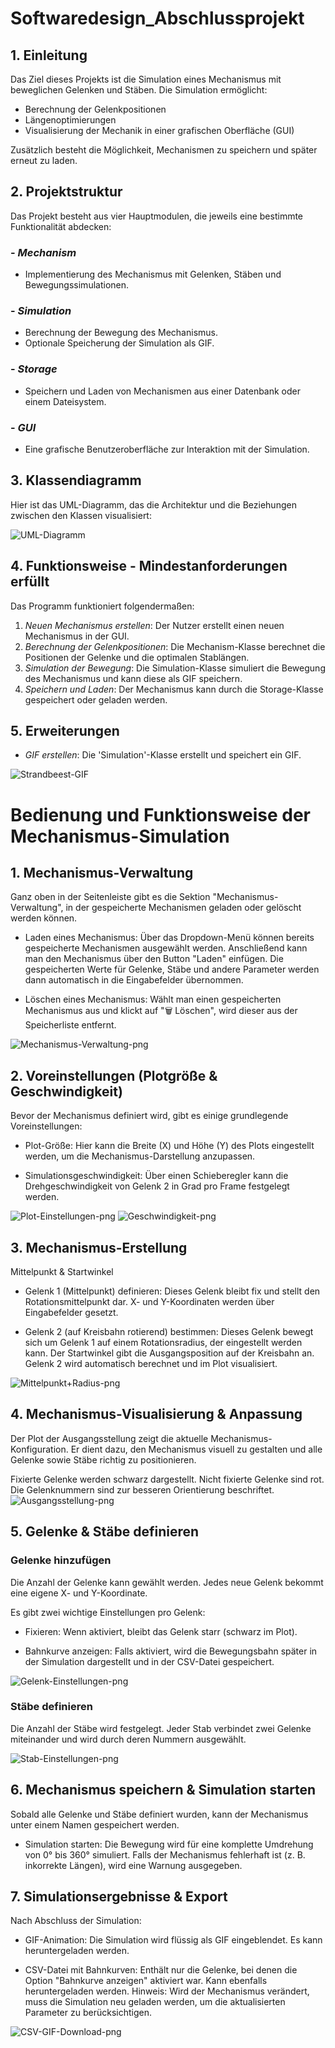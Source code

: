 # Softwaredesign_Abschlussprojekt

## 1. Einleitung
Das Ziel dieses Projekts ist die Simulation eines Mechanismus mit beweglichen Gelenken und Stäben. Die Simulation ermöglicht:

- Berechnung der Gelenkpositionen
- Längenoptimierungen
- Visualisierung der Mechanik in einer grafischen Oberfläche (GUI)

Zusätzlich besteht die Möglichkeit, Mechanismen zu speichern und später erneut zu laden.

## 2. Projektstruktur
Das Projekt besteht aus vier Hauptmodulen, die jeweils eine bestimmte Funktionalität abdecken:

### - *Mechanism*
  - Implementierung des Mechanismus mit Gelenken, Stäben und Bewegungssimulationen.

### - *Simulation*
  - Berechnung der Bewegung des Mechanismus.
  - Optionale Speicherung der Simulation als GIF.

### - *Storage*
  - Speichern und Laden von Mechanismen aus einer Datenbank oder einem Dateisystem.

### - *GUI*
  - Eine grafische Benutzeroberfläche zur Interaktion mit der Simulation.

## 3. Klassendiagramm
Hier ist das UML-Diagramm, das die Architektur und die Beziehungen zwischen den Klassen visualisiert:

![UML-Diagramm](Images/UML-Diagramm.png)

## 4. Funktionsweise - Mindestanforderungen erfüllt
Das Programm funktioniert folgendermaßen:

1. *Neuen Mechanismus erstellen*: Der Nutzer erstellt einen neuen Mechanismus in der GUI.
2. *Berechnung der Gelenkpositionen*: Die Mechanism-Klasse berechnet die Positionen der Gelenke und die optimalen Stablängen.
3. *Simulation der Bewegung*: Die Simulation-Klasse simuliert die Bewegung des Mechanismus und kann diese als GIF speichern.
4. *Speichern und Laden*: Der Mechanismus kann durch die Storage-Klasse gespeichert oder geladen werden.

## 5. Erweiterungen
 - *GIF erstellen*: Die 'Simulation'-Klasse erstellt und speichert ein GIF.

![Strandbeest-GIF](Images/mechanism_simulation.gif)




# Bedienung und Funktionsweise der Mechanismus-Simulation
## 1. Mechanismus-Verwaltung
Ganz oben in der Seitenleiste gibt es die Sektion "Mechanismus-Verwaltung", in der gespeicherte Mechanismen geladen oder gelöscht werden können.

- Laden eines Mechanismus:
Über das Dropdown-Menü können bereits gespeicherte Mechanismen ausgewählt werden. Anschließend kann man den Mechanismus über den Button "Laden" einfügen. Die gespeicherten Werte für Gelenke, Stäbe und andere Parameter werden dann automatisch in die Eingabefelder übernommen.

- Löschen eines Mechanismus:
Wählt man einen gespeicherten Mechanismus aus und klickt auf "🗑 Löschen", wird dieser aus der Speicherliste entfernt.

![Mechanismus-Verwaltung-png](Images/mech_verwaltung.png)
## 2. Voreinstellungen (Plotgröße & Geschwindigkeit)
Bevor der Mechanismus definiert wird, gibt es einige grundlegende Voreinstellungen:

- Plot-Größe:
Hier kann die Breite (X) und Höhe (Y) des Plots eingestellt werden, um die Mechanismus-Darstellung anzupassen.

- Simulationsgeschwindigkeit:
Über einen Schieberegler kann die Drehgeschwindigkeit von Gelenk 2 in Grad pro Frame festgelegt werden.

![Plot-Einstellungen-png](Images/Plot_Breite_Höhe.png)
![Geschwindigkeit-png](Images/Geschwindigkeit.png)

## 3. Mechanismus-Erstellung
Mittelpunkt & Startwinkel

- Gelenk 1 (Mittelpunkt) definieren:
Dieses Gelenk bleibt fix und stellt den Rotationsmittelpunkt dar.
X- und Y-Koordinaten werden über Eingabefelder gesetzt.

- Gelenk 2 (auf Kreisbahn rotierend) bestimmen:
Dieses Gelenk bewegt sich um Gelenk 1 auf einem Rotationsradius, der eingestellt werden kann.
Der Startwinkel gibt die Ausgangsposition auf der Kreisbahn an.
Gelenk 2 wird automatisch berechnet und im Plot visualisiert.

![Mittelpunkt+Radius-png](Images/Mittelpunkt.png)

## 4. Mechanismus-Visualisierung & Anpassung
Der Plot der Ausgangsstellung zeigt die aktuelle Mechanismus-Konfiguration. Er dient dazu, den Mechanismus visuell zu gestalten und alle Gelenke sowie Stäbe richtig zu positionieren.

Fixierte Gelenke werden schwarz dargestellt.
Nicht fixierte Gelenke sind rot.
Die Gelenknummern sind zur besseren Orientierung beschriftet.
![Ausgangsstellung-png](Images/Ausgangsstellung.png)


## 5. Gelenke & Stäbe definieren

### Gelenke hinzufügen

Die Anzahl der Gelenke kann gewählt werden.
Jedes neue Gelenk bekommt eine eigene X- und Y-Koordinate.

Es gibt zwei wichtige Einstellungen pro Gelenk:

- Fixieren: 
Wenn aktiviert, bleibt das Gelenk starr (schwarz im Plot).

- Bahnkurve anzeigen:
Falls aktiviert, wird die Bewegungsbahn später in der Simulation dargestellt und in der CSV-Datei gespeichert.


![Gelenk-Einstellungen-png](Images/Gelenk_Einstellungen.png)


### Stäbe definieren

Die Anzahl der Stäbe wird festgelegt.
Jeder Stab verbindet zwei Gelenke miteinander und wird durch deren Nummern ausgewählt.

![Stab-Einstellungen-png](Images/Stab_Einstellungen.png)

## 6. Mechanismus speichern & Simulation starten
Sobald alle Gelenke und Stäbe definiert wurden, kann der Mechanismus unter einem Namen gespeichert werden.

- Simulation starten:
Die Bewegung wird für eine komplette Umdrehung von 0° bis 360° simuliert.
Falls der Mechanismus fehlerhaft ist (z. B. inkorrekte Längen), wird eine Warnung ausgegeben.

## 7. Simulationsergebnisse & Export
Nach Abschluss der Simulation:

- GIF-Animation:
Die Simulation wird flüssig als GIF eingeblendet.
Es kann heruntergeladen werden.

- CSV-Datei mit Bahnkurven:
Enthält nur die Gelenke, bei denen die Option "Bahnkurve anzeigen" aktiviert war.
Kann ebenfalls heruntergeladen werden.
Hinweis:
Wird der Mechanismus verändert, muss die Simulation neu geladen werden, um die aktualisierten Parameter zu berücksichtigen.

![CSV-GIF-Download-png](Images/CSV_GIF_Download.png)